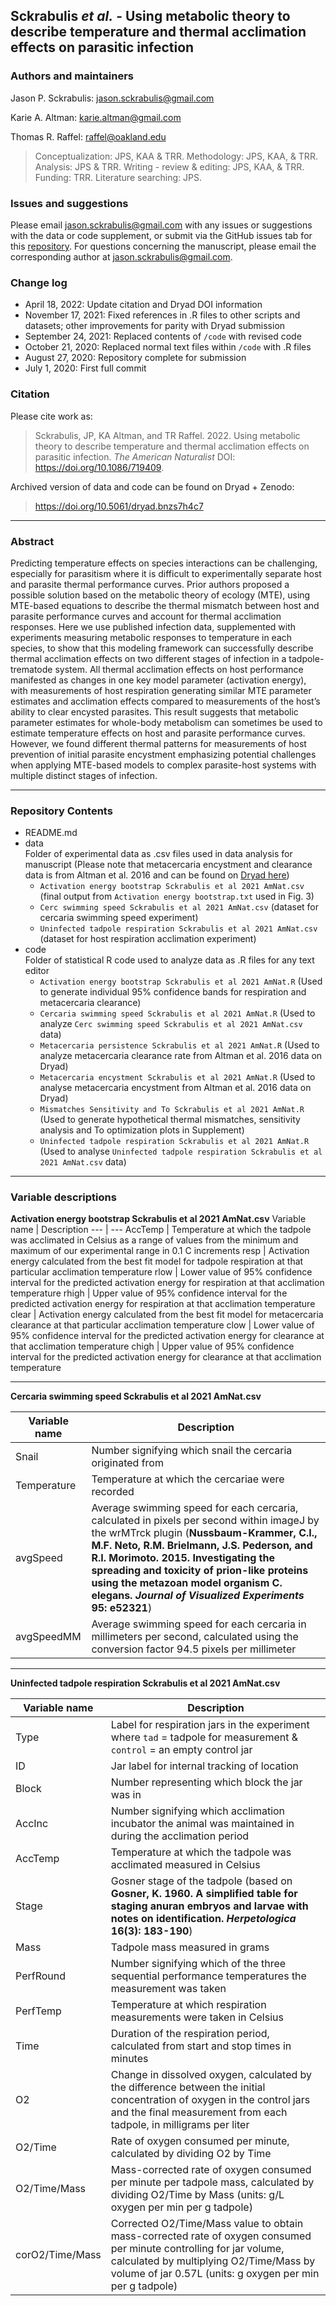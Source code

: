 
## Sckrabulis _et al._ - Using metabolic theory to describe temperature and thermal acclimation effects on parasitic infection

### Authors and maintainers

Jason P. Sckrabulis: jason.sckrabulis@gmail.com

Karie A. Altman: karie.altman@gmail.com

Thomas R. Raffel: raffel@oakland.edu

>Conceptualization: JPS, KAA & TRR. Methodology: JPS, KAA, & TRR. Analysis: JPS & TRR. Writing - review & editing: JPS, KAA, & TRR. Funding: TRR. Literature searching: JPS.

### Issues and suggestions

Please email jason.sckrabulis@gmail.com with any issues or suggestions with the data or code supplement, or submit via the GitHub issues tab for this [repository](https://github.com/jasonsckrabulis/sckrabulis_etal_ribeiroia_mte/issues).
For questions concerning the manuscript, please email the corresponding author at jason.sckrabulis@gmail.com.

### Change log

* April 18, 2022: Update citation and Dryad DOI information
* November 17, 2021: Fixed references in .R files to other scripts and datasets; other improvements for parity with Dryad submission
* September 24, 2021: Replaced contents of `/code` with revised code
* October 21, 2020: Replaced normal text files within `/code` with .R files
* August 27, 2020: Repository complete for submission
* July 1, 2020: First full commit

### Citation

Please cite work as:
>Sckrabulis, JP, KA Altman, and TR Raffel. 2022. Using metabolic theory to describe temperature and thermal acclimation effects on parasitic infection. *The American Naturalist* DOI: https://doi.org/10.1086/719409.

Archived version of data and code can be found on Dryad + Zenodo:
>https://doi.org/10.5061/dryad.bnzs7h4c7

---

### Abstract

Predicting temperature effects on species interactions can be challenging, especially for parasitism where it is difficult to experimentally separate host and parasite thermal performance curves. Prior authors proposed a possible solution based on the metabolic theory of ecology (MTE), using MTE-based equations to describe the thermal mismatch between host and parasite performance curves and account for thermal acclimation responses. Here we use published infection data, supplemented with experiments measuring metabolic responses to temperature in each species, to show that this modeling framework can successfully describe thermal acclimation effects on two different stages of infection in a tadpole-trematode system. All thermal acclimation effects on host performance manifested as changes in one key model parameter (activation energy), with measurements of host respiration generating similar MTE parameter estimates and acclimation effects compared to measurements of the host’s ability to clear encysted parasites. This result suggests that metabolic parameter estimates for whole-body metabolism can sometimes be used to estimate temperature effects on host and parasite performance curves. However, we found different thermal patterns for measurements of host prevention of initial parasite encystment emphasizing potential challenges when applying MTE-based models to complex parasite-host systems with multiple distinct stages of infection.

---

### Repository Contents

* README.md
* data  
   Folder of experimental data as .csv files used in data analysis for manuscript (Please note that metacercaria encystment and clearance data is from Altman et al. 2016 and can be found on [Dryad here](https://datadryad.org/stash/dataset/doi:10.5061/dryad.f3k8p)) 
   * `Activation energy bootstrap Sckrabulis et al 2021 AmNat.csv` (final output from `Activation energy bootstrap.txt` used in Fig. 3)
   * `Cerc swimming speed Sckrabulis et al 2021 AmNat.csv` (dataset for cercaria swimming speed experiment)
   * `Uninfected tadpole respiration Sckrabulis et al 2021 AmNat.csv` (dataset for host respiration acclimation experiment)
* code  
   Folder of statistical R code used to analyze data as .R files for any text editor 
   * `Activation energy bootstrap Sckrabulis et al 2021 AmNat.R` (Used to generate individual 95% confidence bands for respiration and metacercaria clearance)
   * `Cercaria swimming speed Sckrabulis et al 2021 AmNat.R` (Used to analyze `Cerc swimming speed Sckrabulis et al 2021 AmNat.csv` data)
   * `Metacercaria persistence Sckrabulis et al 2021 AmNat.R` (Used to analyze metacercaria clearance rate from Altman et al. 2016 data on Dryad)
   * `Metacercaria encystment Sckrabulis et al 2021 AmNat.R` (Used to analyse metacercaria encystment from Altman et al. 2016 data on Dryad)
   * `Mismatches Sensitivity and To Sckrabulis et al 2021 AmNat.R` (Used to generate hypothetical thermal mismatches, sensitivity analysis and To optimization plots in Supplement)
   * `Uninfected tadpole respiration Sckrabulis et al 2021 AmNat.R` (Used to analyse `Uninfected tadpole respiration Sckrabulis et al 2021 AmNat.csv` data)

---

### Variable descriptions

**Activation energy bootstrap Sckrabulis et al 2021 AmNat.csv**
Variable name | Description
--- | ---
AccTemp | Temperature at which the tadpole was acclimated in Celsius as a range of values from the minimum and maximum of our experimental range in 0.1 C increments
resp | Activation energy calculated from the best fit model for tadpole respiration at that particular acclimation temperature
rlow | Lower value of 95% confidence interval for the predicted activation energy for respiration at that acclimation temperature
rhigh | Upper value of 95% confidence interval for the predicted activation energy for respiration at that acclimation temperature
clear | Activation energy calculated from the best fit model for metacercaria clearance at that particular acclimation temperature
clow | Lower value of 95% confidence interval for the predicted activation energy for clearance at that acclimation temperature
chigh | Upper value of 95% confidence interval for the predicted activation energy for clearance at that acclimation temperature

---

**Cercaria swimming speed Sckrabulis et al 2021 AmNat.csv**

Variable name | Description
--- | ---
Snail | Number signifying which snail the cercaria originated from
Temperature | Temperature at which the cercariae were recorded
avgSpeed | Average swimming speed for each cercaria, calculated in pixels per second within imageJ by the wrMTrck plugin (**Nussbaum-Krammer, C.I., M.F. Neto, R.M. Brielmann, J.S. Pederson, and R.I. Morimoto. 2015. Investigating the spreading and toxicity of prion-like proteins using the metazoan model organism C. elegans. *Journal of Visualized Experiments* 95: e52321**)
avgSpeedMM | Average swimming speed for each cercaria in millimeters per second, calculated using the conversion factor 94.5 pixels per millimeter

---

**Uninfected tadpole respiration Sckrabulis et al 2021 AmNat.csv**

Variable name | Description
--- | ---
Type | Label for respiration jars in the experiment where `tad` = tadpole for measurement & `control` = an empty control jar
ID | Jar label for internal tracking of location
Block | Number representing which block the jar was in
AccInc | Number signifying which acclimation incubator the animal was maintained in during the acclimation period
AccTemp | Temperature at which the tadpole was acclimated measured in Celsius
Stage | Gosner stage of the tadpole (based on **Gosner, K. 1960. A simplified table for staging anuran embryos and larvae with notes on identification. *Herpetologica* 16(3): 183-190**)
Mass | Tadpole mass measured in grams 
PerfRound | Number signifying which of the three sequential performance temperatures the measurement was taken
PerfTemp | Temperature at which respiration measurements were taken in Celsius
Time | Duration of the respiration period, calculated from start and stop times in minutes
O2 | Change in dissolved oxygen, calculated by the difference between the initial concentration of oxygen in the control jars and the final measurement from each tadpole, in milligrams per liter
O2/Time | Rate of oxygen consumed per minute, calculated by dividing O2 by Time
O2/Time/Mass | Mass-corrected rate of oxygen consumed per minute per tadpole mass, calculated by dividing O2/Time by Mass (units: g/L oxygen per min per g tadpole)
corO2/Time/Mass | Corrected O2/Time/Mass value to obtain mass-corrected rate of oxygen consumed per minute controlling for jar volume, calculated by multiplying O2/Time/Mass by volume of jar 0.57L (units: g oxygen per min per g tadpole)
